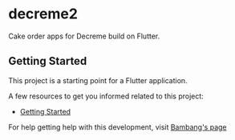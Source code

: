 # decreme2

Cake order apps for Decreme build on Flutter.

## Getting Started

This project is a starting point for a Flutter application.

A few resources to get you informed related to this project:

- [Getting Started](https://bambangp.vercel.app/decreme2)

For help getting help with this development, visit
[Bambang's page](https://bambangp.vercel.app/)
